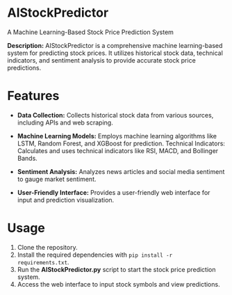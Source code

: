 # AIStockPredictor
A Machine Learning-Based Stock Price Prediction System

**Description:** AIStockPredictor is a comprehensive machine learning-based system for predicting stock prices. It utilizes historical stock data, technical indicators, and sentiment analysis to provide accurate stock price predictions.

# Features
- **Data Collection:** Collects historical stock data from various sources, including APIs and web scraping.
  
- **Machine Learning Models:** Employs machine learning algorithms like LSTM, Random Forest, and XGBoost for prediction.
Technical Indicators: Calculates and uses technical indicators like RSI, MACD, and Bollinger Bands.

- **Sentiment Analysis:** Analyzes news articles and social media sentiment to gauge market sentiment.
- **User-Friendly Interface:** Provides a user-friendly web interface for input and prediction visualization.
# Usage
1. Clone the repository.
2. Install the required dependencies with `pip install -r requirements.txt`.
3. Run the **AIStockPredictor.py** script to start the stock price prediction system.
4. Access the web interface to input stock symbols and view predictions.
